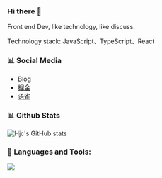 ### Hi there 👋

Front end Dev, like technology, like discuss.

Technology stack: JavaScript、TypeScript、React

### 📊 Social Media

- [Blog](https://hjc0930.github.io/)
- [掘金](https://juejin.cn/user/87601131292839/posts)
- [语雀](https://www.yuque.com/zhidian0930/hjc)

### 📊 Github Stats

![Hjc's GitHub stats](https://github-readme-stats.vercel.app/api?username=hjc0930&count_private=true&show_icons=true)

### 🔨 Languages and Tools:
<p align="left">
  <a href="https://skillicons.dev">
    <img src="https://skillicons.dev/icons?i=git,js,html,css,ts,react,vue,scss,webpack,vite,next,nest,nodejs,vscode" />
  </a>
</p>
